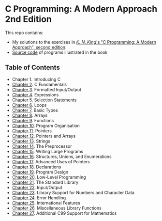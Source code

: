 # C Programming: A Modern Approach 2nd Edition

This repo contains: 
- My solutions to the exercises in [*K. N. King*'s "C Programming: A Modern Approach", second edition](http://knking.com/books/c2/).
- [Source code](/textbook_code_snippets) of programs illustrated in the book

## Table of Contents

- Chapter 1. Introducing C 
- [Chapter 2](./ch02). C Fundamentals 
- [Chapter 3](./ch03). Formatted Input/Output 
- [Chapter 4](./ch04). Expressions 
- [Chapter 5](./ch05). Selection Statements 
- [Chapter 6](./ch06). Loops 
- [Chapter 7](./ch07). Basic Types 
- [Chapter 8](./ch08). Arrays 
- [Chapter 9](./ch09). Functions
- [Chapter 10](./ch10). Program Organisation 
- [Chapter 11](./ch11). Pointers
- [Chapter 12](./ch12). Pointers and Arrays 
- [Chapter 13](./ch13). Strings 
- [Chapter 14](./ch14). The Preprocessor 
- [Chapter 15](./ch15). Writing Large Programs 
- [Chapter 16](./ch16). Structures, Unions, and Enumerations 
- [Chapter 17](./ch17). Advanced Uses of Pointers
- [Chapter 18](./ch18). Declarations 
- [Chapter 19](./ch19). Program Design
- [Chapter 20](./ch20). Low-Level Programming 
- [Chapter 21](./ch21). The Standard Library 
- [Chapter 22](./ch22). Input/Output 
- [Chapter 23](./ch23). Library Support for Numbers and Character Data 
- [Chapter 24](./ch24). Error Handling 
- [Chapter 25](./ch25). International Features 
- [Chapter 26](./ch26). Miscellaneous Library Functions 
- [Chapter 27](./ch27). Additional C99 Support for Mathematics 